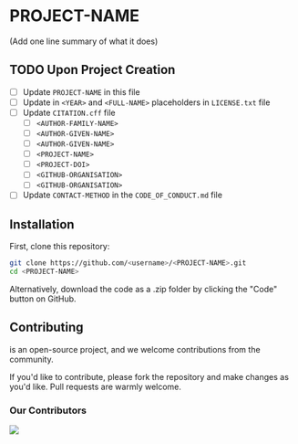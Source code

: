 # PROJECT-NAME

(Add one line summary of what it does)

## TODO Upon Project Creation

- [ ] Update `PROJECT-NAME` in this file
- [ ] Update in `<YEAR>` and `<FULL-NAME>` placeholders in `LICENSE.txt` file
- [ ] Update `CITATION.cff` file
  - [ ] `<AUTHOR-FAMILY-NAME>`
  - [ ] `<AUTHOR-GIVEN-NAME>`
  - [ ] `<AUTHOR-GIVEN-NAME>`
  - [ ] `<PROJECT-NAME>`
  - [ ] `<PROJECT-DOI>`
  - [ ] `<GITHUB-ORGANISATION>`
  - [ ] `<GITHUB-ORGANISATION>`
- [ ] Update `CONTACT-METHOD` in the `CODE_OF_CONDUCT.md` file

## Installation

First, clone this repository:

```sh
git clone https://github.com/<username>/<PROJECT-NAME>.git
cd <PROJECT-NAME>
```

Alternatively, download the code as a .zip folder by clicking the "Code" button
on GitHub.

## Contributing

<PROJECT-NAME> is an open-source <!-- markdownlint-disable-line MD033 -->
project, and we welcome contributions from the community.

If you'd like to contribute, please fork the repository and make changes as
you'd like. Pull requests are warmly welcome.

### Our Contributors

<a href="https://github.com/reproducibleMATLAB/matlab-project-template/graphs/contributors">
  <img src="https://contrib.rocks/image?repo=reproducibleMATLAB/matlab-project-template" />
</a>
